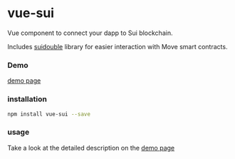 # vue-sui

Vue component to connect your dapp to Sui blockchain.

Includes [suidouble](https://github.com/suidouble/suidouble) library for easier interaction with Move smart contracts.

### Demo

[demo page](https://suidouble.github.io/vue-sui/)

### installation

```bash
npm install vue-sui --save
```

### usage

Take a look at the detailed description on the [demo page](https://suidouble.github.io/vue-sui/)


